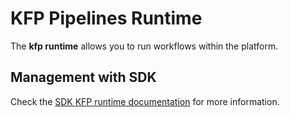 # KFP Pipelines Runtime

The **kfp runtime** allows you to run workflows within the platform.

## Management with SDK

Check the [SDK KFP runtime documentation](https://scc-digitalhub.github.io/sdk-docs/runtimes/kfp/) for more information.
